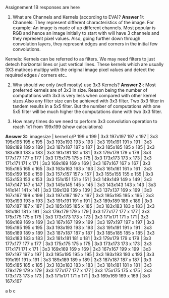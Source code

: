 Assignement 1B responses are here

1. What are Channels and Kernels (according to EVA)?
**Answer 1:**: 
Channels:
They represent different characteristics of the image.
For example: An image is made of up different channels. Most popular is RGB and hence an image initially
to start with will have 3 channels and they represent pixel values.
Also, going further down through convolution layers, they represent edges and corners in the initial few convolutions.

Kernels:
Kernels can be referred to as filters. We may need filters to just detech  horizontal lines or just vertical lines.
These kernels which are usually 3X3 matirces multipy with the original image pixel values and detect the required edges / corners etc..


2. Why should we only (well mostly) use 3x3 Kernels?
**Answer 2:**: 
Most preferred kernels are of 3x3 in size. Reason being the  number of computations with 3x3 is very less when compared with other kernel
sizes.Also any filter size can be achieved with 3x3 filter. Two 3x3 filter in tandem results in a 5x5 filter. But the number of computations with one 5x5 filter will be much higher the computations done with two 3x3 filter. 


3. How many times do we need to perform 3x3 convolution operation to reach 1x1 from 199x199 (show calculations)

**Answer 3:**: 
imagesize | kernel      o/P
199 x 199 | 3x3         197x197
197 x 197 | 3x3         195x195
195 x 195 | 3x3         193x193
193 x 193 | 3x3         191x191
191 x 191 | 3x3         189x189
189 x 189 | 3x3         187x187
187 x 187 | 3x3         185x185
185 x 185 | 3x3         183x183
183 x 183 | 3x3         181x181
181 x 181 | 3x3         179x179
179 x 179 | 3x3         177x177
177 x 177 | 3x3         175x175
175 x 175 | 3x3         173x173
173 x 173 | 3x3         171x171
171 x 171 | 3x3         169x169
169 x 169 | 3x3         167x167
167 x 167 | 3x3         165x165
165 x 165 | 3x3         163x163
163 x 163 | 3x3         161x161
161 x 161 | 3x3         159x159
159 x 159 | 3x3         157x157
157 x 157 | 3x3         155x155
155 x 155 | 3x3         153x153
153 x 153 | 3x3         151x151
151 x 151 | 3x3         149x149
149 x 149 | 3x3         147x147
147 x 147 | 3x3         145x145
145 x 145 | 3x3         143x143
143 x 143 | 3x3         141x141
141 x 141 | 3x3         139x139
139 x 139 | 3x3         137x137
169 x 169 | 3x3         167x167
199 x 199 | 3x3         197x197
197 x 197 | 3x3         195x195
195 x 195 | 3x3         193x193
193 x 193 | 3x3         191x191
191 x 191 | 3x3         189x189
189 x 189 | 3x3         187x187
187 x 187 | 3x3         185x185
185 x 185 | 3x3         183x183
183 x 183 | 3x3         181x181
181 x 181 | 3x3         179x179
179 x 179 | 3x3         177x177
177 x 177 | 3x3         175x175
175 x 175 | 3x3         173x173
173 x 173 | 3x3         171x171
171 x 171 | 3x3         169x169
169 x 169 | 3x3         167x167
199 x 199 | 3x3         197x197
197 x 197 | 3x3         195x195
195 x 195 | 3x3         193x193
193 x 193 | 3x3         191x191
191 x 191 | 3x3         189x189
189 x 189 | 3x3         187x187
187 x 187 | 3x3         185x185
185 x 185 | 3x3         183x183
183 x 183 | 3x3         181x181
181 x 181 | 3x3         179x179
179 x 179 | 3x3         177x177
177 x 177 | 3x3         175x175
175 x 175 | 3x3         173x173
173 x 173 | 3x3         171x171
171 x 171 | 3x3         169x169
169 x 169 | 3x3         167x167
199 x 199 | 3x3         197x197
197 x 197 | 3x3         195x195
195 x 195 | 3x3         193x193
193 x 193 | 3x3         191x191
191 x 191 | 3x3         189x189
189 x 189 | 3x3         187x187
187 x 187 | 3x3         185x185
185 x 185 | 3x3         183x183
183 x 183 | 3x3         181x181
181 x 181 | 3x3         179x179
179 x 179 | 3x3         177x177
177 x 177 | 3x3         175x175
175 x 175 | 3x3         173x173
173 x 173 | 3x3         171x171
171 x 171 | 3x3         169x169
169 x 169 | 3x3         167x167

a	b 	c

